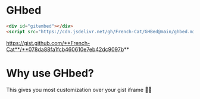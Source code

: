 # GHbed
```html
<div id="gitembed"></div>
<script src="https://cdn.jsdelivr.net/gh/French-Cat/GHBed@main/ghbed.min.js" username="French-Cat" id="02c70891e67a5e0bd146316de11a3218" append="gitembed"></script>
```

https://gist.github.com/**French-Cat**/**078da88fa1fcb460610e7eb42dc9097b**

# Why use GHbed?

This gives you most customization over your gist iframe 🤷‍♂️
